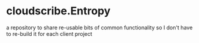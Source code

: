 # cloudscribe.Entropy
a repository to share re-usable bits of common functionality so I don't have to re-build it for each client project
